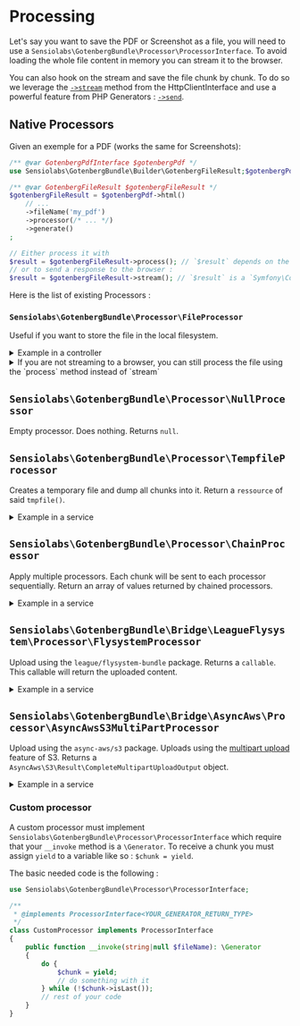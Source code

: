 # Processing

Let's say you want to save the PDF or Screenshot as a file, you will need to use a `Sensiolabs\GotenbergBundle\Processor\ProcessorInterface`.
To avoid loading the whole file content in memory you can stream it to the browser.

You can also hook on the stream and save the file chunk by chunk. To do so we leverage the [`->stream`](https://symfony.com/doc/current/http_client.html#streaming-responses) method from the HttpClientInterface and use a powerful feature from PHP Generators : [`->send`](https://www.php.net/manual/en/generator.send.php).

## Native Processors

Given an exemple for a PDF (works the same for Screenshots):

```php
/** @var GotenbergPdfInterface $gotenbergPdf */
use Sensiolabs\GotenbergBundle\Builder\GotenbergFileResult;$gotenbergPdf = /* ... */;

/** @var GotenbergFileResult $gotenbergFileResult */
$gotenbergFileResult = $gotenbergPdf->html()
    // ...
    ->fileName('my_pdf')
    ->processor(/* ... */)
    ->generate()
;

// Either process it with
$result = $gotenbergFileResult->process(); // `$result` depends on the Processor used. See below.
// or to send a response to the browser :
$result = $gotenbergFileResult->stream(); // `$result` is a `Symfony\Component\HttpFoundation\StreamedResponse`
```

Here is the list of existing Processors :

### `Sensiolabs\GotenbergBundle\Processor\FileProcessor`

Useful if you want to store the file in the local filesystem.
<details>
<summary>Example in a controller</summary>

```php
use Sensiolabs\GotenbergBundle\GotenbergPdfInterface;
use Sensiolabs\GotenbergBundle\Processor\FileProcessor;
use Symfony\Component\DependencyInjection\Attribute\Autowire;
use Symfony\Component\Filesystem\Filesystem;
use Symfony\Component\HttpFoundation\Response;

#[Route(path: '/my-pdf', name: 'my_pdf')]
public function pdf(
    GotenbergPdfInterface $gotenbergPdf,
    Filesystem $filesystem,
    
    #[Autowire('%kernel.project_dir%/var/pdf')]
    string $pdfStorage,
): Response {
    return $gotenbergPdf->html()
        // ...
        ->fileName('my_pdf')
        ->processor(new FileProcessor(
            $filesystem,
            $pdfStorage,
        ))
        ->generate()
        ->stream()
    ;
}
```

This will save the file under `%kernel.project_dir%/var/pdf/my_pdf.pdf` once the file has been fully streamed to the browser.

</details>

<details>
<summary>If you are not streaming to a browser, you can still process the file using the `process` method instead of `stream`</summary>

```php
use Sensiolabs\GotenbergBundle\GotenbergPdfInterface;
use Sensiolabs\GotenbergBundle\Processor\FileProcessor;
use Symfony\Component\Filesystem\Filesystem;

class SomeService
{
    public function __construct(
        private readonly GotenbergPdfInterface $gotenbergPdf,
        
        #[Autowire('%kernel.project_dir%/var/pdf')]
        private readonly string $kernelProjectDir,
    ) {}
    
    public function pdf(): \SplFileInfo
    {
        return $this->gotenbergPdf->html()
            //
            ->fileName('my_pdf')
            ->processor(new FileProcessor(
                new Filesystem(),
                "{$this->kernelProjectDir}/var/pdf",
            ))
            ->generate()
            ->process()
        ;
    }
}
```

This will return a `SplFileInfo` of the generated file stored at `%kernel.project_dir%/var/pdf/my_pdf.pdf`.

</details>

## `Sensiolabs\GotenbergBundle\Processor\NullProcessor`

Empty processor. Does nothing. Returns `null`.

## `Sensiolabs\GotenbergBundle\Processor\TempfileProcessor`

Creates a temporary file and dump all chunks into it. Return a `ressource` of said `tmpfile()`.

<details>
<summary>Example in a service</summary>

```php
use Sensiolabs\GotenbergBundle\GotenbergPdfInterface;
use Sensiolabs\GotenbergBundle\Processor\TempfileProcessor;
use Symfony\Component\Filesystem\Filesystem;

class SomeService
{
    public function __construct(
        private readonly GotenbergPdfInterface $gotenbergPdf,
    ) {}
    
    /**
     * @return resource
     */
    public function pdf(): mixed
    {
        return $this->gotenbergPdf->html()
            //
            ->fileName('my_pdf')
            ->processor(new TempfileProcessor())
            ->generate()
            ->process()
        ;
    }
}
```

</details>

## `Sensiolabs\GotenbergBundle\Processor\ChainProcessor`

Apply multiple processors. Each chunk will be sent to each processor sequentially. Return an array of values returned by chained processors.

<details>
<summary>Example in a service</summary>

```php
use Sensiolabs\GotenbergBundle\GotenbergPdfInterface;
use Sensiolabs\GotenbergBundle\Processor\ChainProcessor;
use Sensiolabs\GotenbergBundle\Processor\FileProcessor;
use Sensiolabs\GotenbergBundle\Processor\ProcessorInterface;
use Symfony\Component\Filesystem\Filesystem;

/**
 * @implements ProcessorInterface<int>
 */
class CustomProcessor implements ProcessorInterface
{
    public function __invoke(string|null $fileName): \Generator { /* ... */ } // Implement your own logic
}

class SomeService
{
    public function __construct(
        private readonly GotenbergPdfInterface $gotenbergPdf,
        
        #[Autowire('%kernel.project_dir%/var/pdf')]
        private readonly string $kernelProjectDir,
    ) {}
    
    /**
     * @return array{0: \SplFileInfo, 1: int}
     */
    public function pdf(): array
    {
        return $this->gotenbergPdf->html()
            //
            ->fileName('my_pdf')
            ->processor(new ChainProcessor([
                new FileProcessor(
                    new Filesystem(),
                    "{$this->kernelProjectDir}/var/pdf",
                ),
                new CustomProcessor(),
            ]))
            ->generate()
            ->process()
        ;
    }
}
```

</details>

## `Sensiolabs\GotenbergBundle\Bridge\LeagueFlysystem\Processor\FlysystemProcessor`

Upload using the `league/flysystem-bundle` package. Returns a `callable`. This callable will return the uploaded content.

<details>
<summary>Example in a service</summary>

```php
use League\Flysystem\FilesystemOperator;
use Sensiolabs\GotenbergBundle\GotenbergPdfInterface;
use Sensiolabs\GotenbergBundle\Bridge\LeagueFlysystem\Processor\FlysystemProcessor;
use Symfony\Component\DependencyInjection\Attribute\Autowire;

class SomeService
{
    public function __construct(
        private readonly GotenbergPdfInterface $gotenbergPdf,
        
        #[Autowire(service: 'pdfs.storage')] // Use the name under the `flysystem.storages` key in your packages configuration.
        private readonly FilesystemOperator $filesystemOperator,
    ) {}
    
    /**
     * @return Closure(): string
     */
    public function pdf(): Closure
    {
        return $this->gotenbergPdf->html()
            //
            ->fileName('my_pdf')
            ->processor(new FlysystemProcessor(
                $this->filesystemOperator,
            ))
            ->generate()
            ->process()
        ;
    }
}
```

</details>

## `Sensiolabs\GotenbergBundle\Bridge\AsyncAws\Processor\AsyncAwsS3MultiPartProcessor`

Upload using the `async-aws/s3` package. Uploads using the [multipart upload](https://docs.aws.amazon.com/AmazonS3/latest/userguide/mpuoverview.html) feature of S3. Returns a `AsyncAws\S3\Result\CompleteMultipartUploadOutput` object.

<details>
<summary>Example in a service</summary>

```php
use AsyncAws\S3\Result\CompleteMultipartUploadOutput;
use Sensiolabs\GotenbergBundle\Bridge\AsyncAws\Processor\AsyncAwsS3MultiPartProcessor;
use Sensiolabs\GotenbergBundle\GotenbergPdfInterface;

class SomeService
{
    public function __construct(
        private readonly GotenbergPdfInterface $gotenbergPdf,
        private readonly S3Client $s3Client,
    ) {}
    
    public function pdf(): CompleteMultipartUploadOutput
    {
        return $this->gotenbergPdf->html()
            //
            ->fileName('my_pdf')
            ->processor(new AsyncAwsS3MultiPartProcessor(
                $this->s3Client,
                'bucket-name',
            ))
            ->generate()
            ->process()
        ;
    }
}
```

</details>

### Custom processor

A custom processor must implement `Sensiolabs\GotenbergBundle\Processor\ProcessorInterface` which require that your `__invoke` method is a `\Generator`. To receive a chunk you must assign `yield` to a variable like so : `$chunk = yield`.

The basic needed code is the following :

```php
use Sensiolabs\GotenbergBundle\Processor\ProcessorInterface;

/**
 * @implements ProcessorInterface<YOUR_GENERATOR_RETURN_TYPE>
 */
class CustomProcessor implements ProcessorInterface
{
    public function __invoke(string|null $fileName): \Generator
    {
        do {
            $chunk = yield;
            // do something with it
        } while (!$chunk->isLast());
        // rest of your code
    }
}
```
